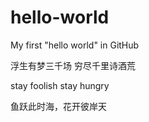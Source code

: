# hello-world
My first "hello world" in GitHub


浮生有梦三千场
穷尽千里诗酒荒

stay foolish stay hungry

鱼跃此时海，花开彼岸天
